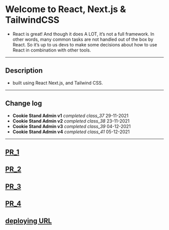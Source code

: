 # Welcome to React, Next.js & TailwindCSS

* React is great! And though it does A LOT, it’s not a full framework. In other words, many common tasks are not handled out of the box by React. So it’s up to us devs to make some decisions about how to use React in combination with other tools.

---

## Description

- built using React Next.js, and Tailwind CSS.

---

## Change log

- **Cookie Stand Admin v1**  _completed class_37_  29-11-2021
- **Cookie Stand Admin v2**  _completed class_38_  23-11-2021
- **Cookie Stand Admin v3**  _completed class_39_  04-12-2021
- **Cookie Stand Admin v4**  _completed class_41_  05-12-2021
---

## [PR_1](https://github.com/BasharTaamneh/cookie-stand-admin/pull/1)
## [PR_2](https://github.com/BasharTaamneh/cookie-stand-admin/pull/2)
## [PR_3](https://github.com/BasharTaamneh/cookie-stand-admin/pull/3)
## [PR_4](https://github.com/BasharTaamneh/cookie-stand-admin/pull/4)

## [deploying URL](https://cookie-stand-admin-ih0s272tf-bashartaamneh.vercel.app/)